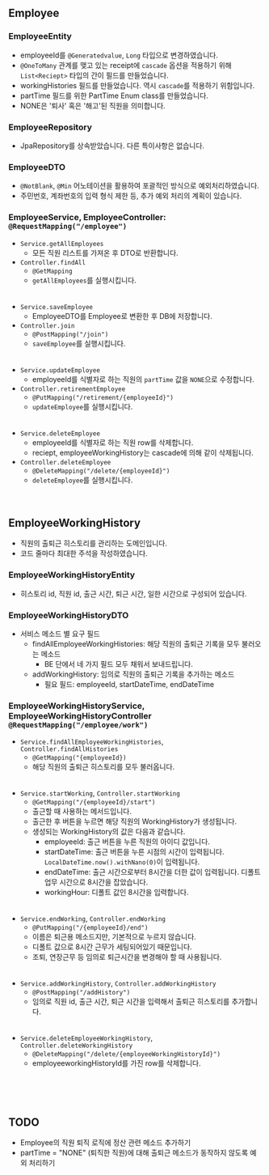 ## Employee

### EmployeeEntity

- employeeId를 `@Generatedvalue`, `Long` 타입으로 변경하였습니다.
- `@OneToMany` 관계를 맺고 있는 receipt에 `cascade` 옵션을 적용하기 위해 `List<Reciept>` 타입의 간이 필드를 만들었습니다.
- workingHistories 필드를 만들었습니다. 역시 `cascade`를 적용하기 위함입니다.
- partTime 필드를 위한 PartTime Enum class를 만들었습니다.
- NONE은 '퇴사' 혹은 '해고'된 직원을 의미합니다.

### EmployeeRepository

- JpaRepository를 상속받았습니다. 다른 특이사항은 없습니다.

### EmployeeDTO

- `@NotBlank`, `@Min` 어노테이션을 활용하여 포괄적인 방식으로 예외처리하였습니다.
- 주민번호, 계좌번호의 입력 형식 제한 등, 추가 예외 처리의 계획이 있습니다.

### EmployeeService, EmployeeController: `@RequestMapping("/employee")`

- `Service.getAllEmployees`
  - 모든 직원 리스트를 가져온 후 DTO로 반환합니다.
- `Controller.findAll`
  - `@GetMapping`
  - `getAllEmployees`를 실행시킵니다. <br><br><br>
- `Service.saveEmployee`
  - EmployeeDTO를 Employee로 변환한 후 DB에 저장합니다.
- `Controller.join`
  - `@PostMapping("/join")`
  - `saveEmployee`를 실행시킵니다.<br><br><br>
- `Service.updateEmployee`
  - employeeId를 식별자로 하는 직원의 `partTime` 값을 `NONE`으로 수정합니다.
- `Controller.retirementEmployee`
  - `@PutMapping("/retirement/{employeeId}")`
  - `updateEmployee`를 실행시킵니다.<br><br><br>
- `Service.deleteEmployee`
  - employeeId를 식별자로 하는 직원 row를 삭제합니다.
  - reciept, employeeWorkingHistory는 cascade에 의해 같이 삭제됩니다.
- `Controller.deleteEmployee`
  - `@DeleteMapping("/delete/{employeeId}")`
  - `deleteEmployee`를 실행시킵니다.<br><br><br>

## EmployeeWorkingHistory

- 직원의 출퇴근 히스토리를 관리하는 도메인입니다.
- 코드 줄마다 최대한 주석을 작성하였습니다.

### EmployeeWorkingHistoryEntity

- 히스토리 id, 직원 id, 출근 시간, 퇴근 시간, 일한 시간으로 구성되어 있습니다.

### EmployeeWorkingHistoryDTO

- 서비스 메소드 별 요구 필드
  - findAllEmployeeWorkingHistories: 해당 직원의 출퇴근 기록을 모두 불러오는 메소드
    - BE 단에서 네 가지 필드 모두 채워서 보내드립니다.
  - addWorkingHistory: 임의로 직원의 출퇴근 기록을 추가하는 메소드
    - 필요 필드: employeeId, startDateTime, endDateTime

### EmployeeWorkingHistoryService, EmployeeWorkingHistoryController `@RequestMapping("/employee/work")`

- `Service.findAllEmployeeWorkingHistories`, `Controller.findAllHistories`
  - `@GetMapping("{employeeId})`
  - 해당 직원의 출퇴근 히스토리를 모두 불러옵니다.<br><br><br>
- `Service.startWorking`, `Controller.startWorking`
  - `@GetMapping("/{employeeId}/start")`
  - 출근할 때 사용하는 메서드입니다.
  - 출근한 후 버튼을 누르면 해당 직원의 WorkingHistory가 생성됩니다.
  - 생성되는 WorkingHistory의 값은 다음과 같습니다.
    - employeeId: 출근 버튼을 누른 직원의 아이디 값입니다.
    - startDateTime: 출근 버튼을 누른 시점의 시간이 입력됩니다. `LocalDateTime.now().withNano(0)`이 입력됩니다.
    - endDateTime: 출근 시간으로부터 8시간을 더한 값이 입력됩니다. 디폴트 업무 시간으로 8시간을 잡았습니다.
    - workingHour: 디폴트 값인 8시간을 입력합니다.<br><br><br>
- `Service.endWorking`, `Controller.endWorking`
  - `@PutMapping("/{employeeId}/end")`
  - 이름은 퇴근용 메소드지만, 기본적으로 누르지 않습니다.
  - 디폴트 값으로 8시간 근무가 세팅되어있기 때문입니다.
  - 조퇴, 연장근무 등 임의로 퇴근시간을 변경해야 할 때 사용됩니다. <br><br><br>
- `Service.addWorkingHistory`, `Controller.addWorkingHistory`
  - `@PostMapping("/addHistory")`
  - 임의로 직원 id, 출근 시간, 퇴근 시간을 입력해서 출퇴근 히스토리를 추가합니다.<br><br><br>
- `Service.deleteEmployeeWorkingHistory`, `Controller.deleteWorkingHistory`
  - `@DeleteMapping("/delete/{employeeWorkingHistoryId}")`
  - employeeworkingHistoryId를 가진 row를 삭제합니다.

<br><br><br>

## TODO

- Employee의 직원 퇴직 로직에 정산 관련 메소드 추가하기
- partTime = "NONE" (퇴직한 직원)에 대해 출퇴근 메소드가 동작하지 않도록 예외 처리하기
